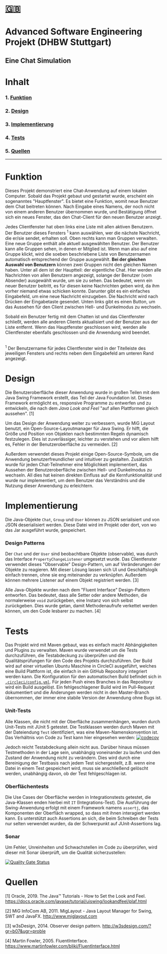 # [:gb:](DOCUMENTATION.md)

# Advanced Software Engineering Projekt (DHBW Stuttgart)
## Eine Chat Simulation


# Inhalt
### 1. [Funktion](#Funktion)
### 2. [Design](#Design)
### 3. [Implementierung](#Implementierung)
### 4. [Tests](#Tests)
### 5. [Quellen](#Quellen)

-----

# Funktion

Dieses Projekt demonstriert eine Chat-Anwendung auf einem lokalen Computer. Sobald das Projekt gebaut und gestartet wurde, erscheint ein sogenanntes "Hauptfenster". Es bietet eine Funktion, womit neue Benutzer dem Chat beitreten können. Nach Eingabe eines Namens, der noch nicht von einem anderen Benutzer übernommen wurde, und Bestätigung öffnet sich ein neues Fenster, das den Chat-Client für den neuen Benutzer anzeigt.

Jedes Clientfenster hat oben links eine Liste mit allen aktiven Benutzern. Der Benutzer dieses Fensters <sup>1</sup> kann auswählen, wer die nächste Nachricht, die er/sie sendet, erhalten soll.
Oben rechts kann man Gruppen verwalten. Eine neue Gruppe enthält alle aktuell ausgewählten Benutzer. Der Benutzer kann alle Gruppen sehen, in denen er Mitglied ist. Wenn man also auf eine Gruppe klickt, wird die soeben beschriebene Liste von Benutzernamen automatisch entsprechend der Gruppe ausgewählt. **Bei der gleichen Auswahl von Benutzern** können zwei Gruppen nicht den gleichen Namen haben.
Unter all dem ist der Hauptteil: der eigentliche Chat. Hier werden alle Nachrichten von allen Benutzern angezeigt, solange der Benutzer (vom Absender) ausgewählt wurde, um sie zu sehen. Das bedeutet, wenn ein neuer Benutzer beitritt, es für diesen keine Nachrichten geben wird, da ihm vorher niemand etwas schicken konnte.
Darunter gibt es ein einfaches Eingabefeld, um eine neue Nachricht einzugeben. Die Nachricht wird nach Drücken der Eingabetaste gesendet. 
Unten links gibt es einen Button, um das Aussehen für den Client zwischen Hell- und Dunkelmodus zu wechseln. 

Sobald ein Benutzer fertig mit dem Chatten ist und das Clientfenster schließt, werden alle anderen Clients aktualisiert und der Benutzer aus der Liste entfernt. Wenn das Hauptfenster geschlossen wird, werden alle Clientfenster ebenfalls geschlossen und die Anwendung wird beendet.

<br/>
<sup>1</sup> Der Benutzername für jedes Clientfenster wird in der Titelleiste des jeweiligen Fensters und rechts neben dem Eingabefeld am unteren Rand angezeigt.

# Design
Die Benutzeroberfläche dieser Anwendung wurde in großen Teilen mit dem Java Swing Framework erstellt, das Teil der Java Foundation ist. Dieses Framework ermöglicht es, responsive Programme zu entwerfen und zu entwickeln, die nach dem *Java Look and Feel* "auf allen Plattformen gleich aussehen". [1]

Um das Design der Anwendung weiter zu verbessern, wurde MiG Layout benutzt, ein Open-Source-Layoutmanager für Java Swing. Er hilft, die Größe und Position von Objekten nach bestimmten Regeln dynamisch festzulegen. Dies ist zuverlässiger, leichter zu verstehen und vor allem hilft es, Fehler in der Benutzeroberfläche zu vermeiden. [2]

Außerdem verwendet dieses Projekt einige Open-Source-Symbole, um die Anwendung benutzerfreundlicher und intuitiver zu gestalten. Zusätzlich wurde für jeden Chat-Teilnehmer eine Möglichkeit implementiert, das Aussehen der Benutzeroberfläche zwischen Hell- und Dunkelmodus zu wechseln. All dies hat keinen direkten Einfluss auf die Kernfunktionalität und wurde nur implementiert, um dem Benutzer das Verständnis und die Nutzung dieser Anwendung zu erleichtern.

# Implementierung
 Die Java-Objekte `Chat`, `Group` und `User` können zu JSON serialisiert und von JSON deserialisiert werden. Diese Datei wird im Projekt oder dort, von wo das Jar ausgeführt wurde, gespeichert.

### Design Patterns
 Der `Chat` und der `User` sind beobachtbare Objekte (observable), was durch das Interface `PropertyChangeListener` umgesetzt wurde. Das Clientfenster verwendet dieses "Observable" Design-Pattern, um auf Veränderungen der Objekte zu reagieren. Mit dieser Lösung lassen sich UI und Geschäftslogik einfach trennen, ohne sie eng miteinander zu verknüpfen. Außerdem können mehrere Listener auf einem Objekt registriert werden. [3]

Alle Java-Objekte wurden nach dem "Fluent Interface" Design-Pattern entworfen. Das bedeutet, dass alle Setter oder andere Methoden, die normalerweise `void` zurückgeben, eine Instanz von sich selbst zurückgeben. Dies wurde getan, damit Methodenaufrufe verkettet werden können, um den Code lesbarer zu machen. [4]

# Tests

Das Projekt wird mit Maven gebaut, was es einfach macht Abhängigkeiten und Plugins zu verwalten. Maven wurde verwendet um die Tests durchzuführen, die Testabdeckung zu überprüfen und die Qualitätsprüfungen für den Code des Projekts durchzuführen. Der Build wird auf einer virtuellen Ubuntu Maschine in CircleCI ausgeführt, welches eine Build Plattform ist, die einfach in ein GitHub Repository integriert werden kann. Die Konfiguration für den automatischen Build befindet sich in [`.circleci/config.yml`](.circleci/config.yml). Für jeden Push eines Branches in das Repository wird ein Build ausgelöst. Ein fehlgeschlagener Build wird im Pull-Request dokumentiert und die Änderungen werden nicht in den Master-Branch übernommen, der immer eine stabile Version der Anwendung ohne Bugs ist.

### Unit-Tests

Alle Klassen, die nicht mit der Oberfläche zusammenhängen, wurden durch Unit-Tests mit JUnit 5 getestet. Die Testklassen werden durch Maven mit der Dateiendung `Test` identifiziert, was eine Maven-Namenskonvention ist. Das Verhältnis von Code zu Test kann hier eingesehen werden: [![codecov](https://codecov.io/gh/ingokuba/swing-chat/branch/master/graph/badge.svg)](https://codecov.io/gh/ingokuba/swing-chat)

Jedoch reicht Testabdeckung allein nicht aus. Darüber hinaus müssen Testmethoden in der Lage sein, unabhängig voneinander zu laufen und den Zustand der Anwendung nicht zu verändern. Dies wird durch eine Bereinigung der Testbasis nach jedem Test sichergestellt, z.B. wenn eine Datei in einem Test gespeichert wird, muss sie anschließend gelöscht werden, unabhängig davon, ob der Test fehlgeschlagen ist.

### Oberflächentests

Die Use Cases der Oberfläche werden in Integrationstests getestet, die Java-Klassen enden hierbei mit `IT` (Integrations-Test). Die Ausführung der Swing-Anwendung erfolgt mit einem Framework namens `assertj`, das Komponenten der Oberfläch wrapped, so dass mit ihnen interagiert werden kann. Es unterstützt auch Assertions an sich, die beim Schreiben der Tests nur selten verwendet wurden, da der Schwerpunkt auf JUnit-Assertions lag.

### Sonar

Um Fehler, Unreinheiten und Schwachstellen im Code zu überprüfen, wird dieser mit Sonar überprüft, um die Qualität sicherzustellen:

[![Quality Gate Status](https://sonarcloud.io/api/project_badges/measure?project=ingokuba_swing-chat&metric=alert_status)](https://sonarcloud.io/dashboard?id=ingokuba_swing-chat)


# Quellen
[1] Oracle, 2019. The Java™ Tutorials - How to Set the Look and Feel. https://docs.oracle.com/javase/tutorial/uiswing/lookandfeel/plaf.html

[2] MiG InfoCom AB, 2011. MigLayout - Java Layout Manager for Swing, SWT and JavaFX. http://www.miglayout.com

[3] w3sDesign, 2014. Observer design pattern. http://w3sdesign.com/?gr=b07&ugr=proble

[4] Martin Fowler, 2005. FluentInterface. https://www.martinfowler.com/bliki/FluentInterface.html